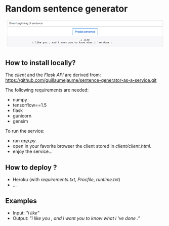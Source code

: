 # Random sentence generator

![GitHub Logo](/data/ui_example.png)

## How to install locally? 

The *client* and the *Flask API* are derived from: https://github.com/guillaumejaume/sentence-generator-as-a-service.git

The following requirements are needed: 
  - numpy
  - tensorflow==1.5
  - flask
  - gunicorn
  - gensim
 
To run the service:
  - run *app.py*. 
  - open in your favorite browser the client stored in *client/client.html*. 
  - enjoy the service... 

## How to deploy ?

- Heroku (with *requirements.txt*, *Procfile*, *runtime.txt*)
- ... 

## Examples

- Input: *"i like"*
- Output: *"i like you , and i want you to know what i 've done ."*
